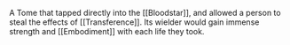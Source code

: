 A Tome that tapped directly into the [[Bloodstar]], and allowed a person to steal the effects of [[Transference]]. Its wielder would gain immense strength and [[Embodiment]] with each life they took.
